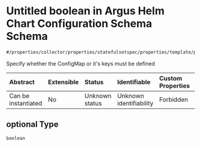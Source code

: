 # Untitled boolean in Argus Helm Chart Configuration Schema Schema

```txt
#/properties/collector/properties/statefulsetspec/properties/template/properties/spec/properties/volumes/items/properties/optional#/properties/collector/properties/statefulsetSpec/properties/template/properties/spec/properties/volumes/items/properties/configMap/properties/optional
```

Specify whether the ConfigMap or it's keys must be defined

| Abstract            | Extensible | Status         | Identifiable            | Custom Properties | Additional Properties | Access Restrictions | Defined In                                                        |
| :------------------ | :--------- | :------------- | :---------------------- | :---------------- | :-------------------- | :------------------ | :---------------------------------------------------------------- |
| Can be instantiated | No         | Unknown status | Unknown identifiability | Forbidden         | Allowed               | none                | [values.schema.json\*](values.schema.json "open original schema") |

## optional Type

`boolean`
